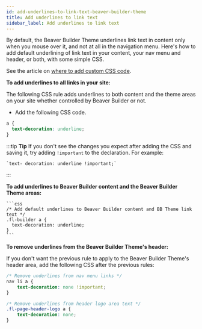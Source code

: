 ```yaml
---
id: add-underlines-to-link-text-beaver-builder-theme
title: Add underlines to link text
sidebar_label: Add underlines to link text
---
```


By default, the Beaver Builder Theme underlines link text in content only when you mouse over it, and not at all in the navigation menu. Here's how to add default underlining of link text in your content, your nav menu and header, or both, with some simple CSS.

See the article on [where to add custom CSS code](/beaver-builder/styles/code/custom-css.md).

**To add underlines to all links in your site:**

The following CSS rule adds underlines to both content and the theme areas on your site whether controlled by Beaver Builder or not.

  * Add the following CSS code.   
  ```css
a {
    text-decoration: underline;
}
  ```

:::tip **Tip**
If you don't see the changes you expect after adding the CSS and saving it, try adding `!important` to the declaration. For example:
```
`text- decoration: underline !important;`
```
:::

**To add underlines to Beaver Builder content and the Beaver Builder Theme areas:**

    ```css
    /* Add default underlines to Beaver Builder content and BB Theme link text */
    .fl-builder a {
      text-decoration: underline;
    }
    ```

**To remove underlines from the Beaver Builder Theme's header:**

If you don't want the previous rule to apply to the Beaver Builder Theme's header area, add the following CSS after the previous rules:

```css
/* Remove underlines from nav menu links */
nav li a {
    text-decoration: none !important;
}

/* Remove underlines from header logo area text */
.fl-page-header-logo a {
    text-decoration: none;
}
```
